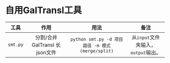 # 自用GalTransl工具
|   工具   |    作用    |   用法   |   备注   |
| :------: | :-------: | :------: | :------: |
|`smt.py`|分割/合并GalTransl 长json文件|`python smt.py -d 项目路径 -m 模式(merge/split)`|从`input`文件夹输入，`output`输出。
